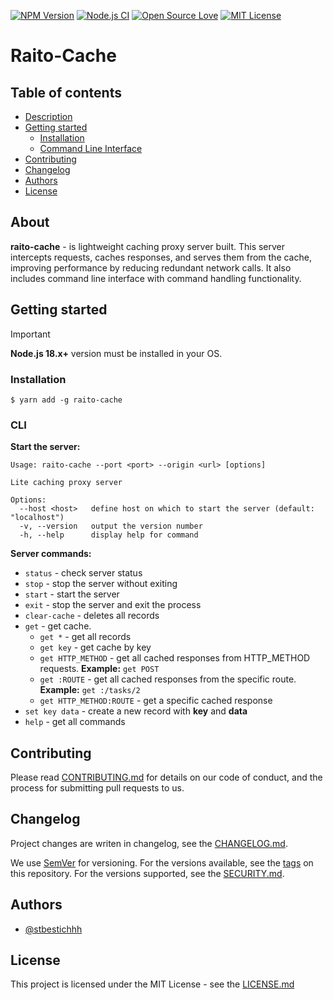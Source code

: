 [![NPM Version](https://img.shields.io/npm/v/raito-cache)](https://www.npmjs.com/package/raito-cache)
[![Node.js CI](https://github.com/stbestichhh/raito-cache/actions/workflows/node.js.yml/badge.svg)](https://github.com/stbestichhh/raito-cache/actions/workflows/node.js.yml)
[![Open Source Love](https://badges.frapsoft.com/os/v1/open-source.svg?v=103)](https://github.com/ellerbrock/open-source-badges/)
[![MIT License](https://img.shields.io/badge/License-MIT-green.svg)](LICENSE)

# Raito-Cache

## Table of contents

* [Description](#about)
* [Getting started](#getting-started)
  * [Installation](#installation)
  * [Command Line Interface](#cli)
* [Contributing](#contributing)
* [Changelog](#changelog)
* [Authors](#authors)
* [License](#license)

## About

**raito-cache** - is lightweight caching proxy server built. This server intercepts requests, caches responses, and serves them from the cache, improving performance by reducing redundant network calls. It also includes command line interface with command handling functionality.

## Getting started

> [!IMPORTANT]
> **Node.js 18.x+** version must be installed in your OS.

### Installation
  ```shell
  $ yarn add -g raito-cache
  ```

### CLI

**Start the server:**
```text
Usage: raito-cache --port <port> --origin <url> [options]

Lite caching proxy server

Options:
  --host <host>   define host on which to start the server (default: "localhost")
  -v, --version   output the version number
  -h, --help      display help for command
```

**Server commands:**
* `status` - check server status
* `stop` - stop the server without exiting
* `start` - start the server
* `exit` - stop the server and exit the process
* `clear-cache` - deletes all records
* `get` - get cache.
  * `get *` - get all records
  * `get key` - get cache by key
  * `get HTTP_METHOD` - get all cached responses from HTTP_METHOD requests. **Example:** `get POST`
  * `get :ROUTE` - get all cached responses from the specific route. **Example:** `get :/tasks/2`
  * `get HTTP_METHOD:ROUTE` - get a specific cached response
* `set key data` - create a new record with **key** and **data**
* `help` - get all commands

## Contributing

Please read [CONTRIBUTING.md](CONTRIBUTING.md) for details on our code of conduct, and the process for submitting pull requests to us.

## Changelog

Project changes are writen in changelog, see the [CHANGELOG.md](CHANGELOG.md).

We use [SemVer](https://semver.org/) for versioning.
For the versions available, see the [tags](https://github.com/stbestichhh/raito-cache/tags) on this repository.
For the versions supported, see the [SECURITY.md](SECURITY.md).

## Authors

- [@stbestichhh](https://www.github.com/stbestichhh)

## License

This project is licensed under the MIT License - see the [LICENSE.md](LICENSE)
